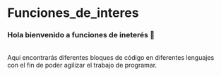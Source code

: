 # Funciones_de_interes

### Hola bienvenido a funciones de ineterés 🤝
</br>
Aquí encontrarás diferentes bloques de código en diferentes lenguajes
</br>
con el fin de poder agilizar el trabajo de programar.
